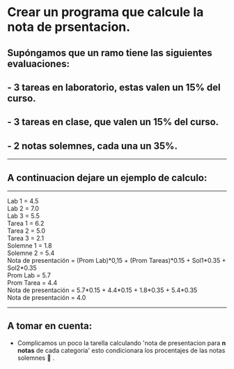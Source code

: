 # Crear un programa que calcule la nota de prsentacion.
##  Supóngamos que un ramo tiene las siguientes evaluaciones:
## - 3 tareas en laboratorio, estas valen un 15% del curso.
## - 3 tareas en clase, que valen un 15% del curso.
## - 2 notas solemnes, cada una un 35%.
***
## A continuacion dejare un ejemplo de calculo:
***
Lab 1 = 4.5\
Lab 2 = 7.0\
Lab 3 = 5.5\
Tarea 1 = 6.2\
Tarea 2 = 5.0\
Tarea 3 = 2.1\
Solemne 1 = 1.8\
Solemne 2 = 5.4\
Nota de presentación = (Prom Lab)\*0,15 + (Prom Tareas)\*0.15 + Sol1\*0.35 + Sol2\*0.35\
Prom Lab = 5.7\
Prom Tarea = 4.4\
Nota de presentación = 5.7\*0.15 + 4.4\*0.15 + 1.8\*0.35 + 5.4\*0.35\
Nota de presentación = 4.0

***
## A tomar en cuenta:
- Complicamos un poco la tarella calculando 'nota de presentacion para **n notas** de cada categoria' esto condicionara los procentajes de las notas solemnes &#x1F440;
.